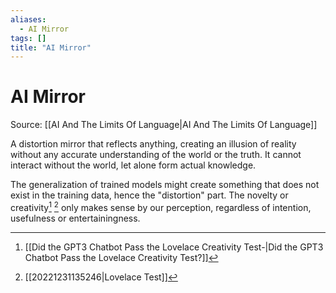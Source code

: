 ```yaml
---
aliases:
  - AI Mirror
tags: []
title: "AI Mirror"
---
```


# AI Mirror

Source: [[AI And The Limits Of Language|AI And The Limits Of Language]]

A distortion mirror that reflects anything, creating an illusion of reality without any accurate understanding of the world or the truth. It cannot interact without the world, let alone form actual knowledge.

The generalization of trained models might create something that does not exist in the training data, hence the "distortion" part. The novelty or creativity[^1] [^2] only makes sense by our perception, regardless of intention, usefulness or entertainingness.

[^1]: [[Did the GPT3 Chatbot Pass the Lovelace Creativity Test-|Did the GPT3 Chatbot Pass the Lovelace Creativity Test?]]
[^2]: [[20221231135246|Lovelace Test]]